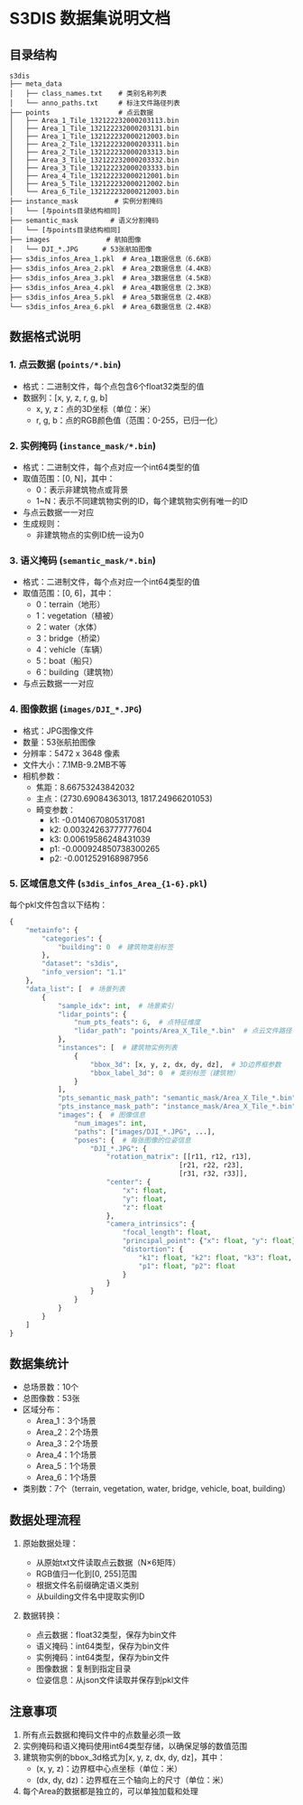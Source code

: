 # S3DIS 数据集说明文档

## 目录结构
```
s3dis
├── meta_data
│   ├── class_names.txt    # 类别名称列表
│   └── anno_paths.txt     # 标注文件路径列表
├── points                 # 点云数据
│   ├── Area_1_Tile_132122232000203113.bin
│   ├── Area_1_Tile_132122232000203131.bin
│   ├── Area_1_Tile_132122232000212003.bin
│   ├── Area_2_Tile_132122232000203311.bin
│   ├── Area_2_Tile_132122232000203313.bin
│   ├── Area_3_Tile_132122232000203332.bin
│   ├── Area_3_Tile_132122232000203333.bin
│   ├── Area_4_Tile_132122232000212001.bin
│   ├── Area_5_Tile_132122232000212002.bin
│   └── Area_6_Tile_132122232000212003.bin
├── instance_mask         # 实例分割掩码
│   └── [与points目录结构相同]
├── semantic_mask        # 语义分割掩码
│   └── [与points目录结构相同]
├── images              # 航拍图像
│   └── DJI_*.JPG      # 53张航拍图像
├── s3dis_infos_Area_1.pkl  # Area_1数据信息（6.6KB）
├── s3dis_infos_Area_2.pkl  # Area_2数据信息（4.4KB）
├── s3dis_infos_Area_3.pkl  # Area_3数据信息（4.5KB）
├── s3dis_infos_Area_4.pkl  # Area_4数据信息（2.3KB）
├── s3dis_infos_Area_5.pkl  # Area_5数据信息（2.4KB）
└── s3dis_infos_Area_6.pkl  # Area_6数据信息（2.4KB）
```

## 数据格式说明

### 1. 点云数据 (`points/*.bin`)
- 格式：二进制文件，每个点包含6个float32类型的值
- 数据列：[x, y, z, r, g, b]
  - x, y, z：点的3D坐标（单位：米）
  - r, g, b：点的RGB颜色值（范围：0-255，已归一化）

### 2. 实例掩码 (`instance_mask/*.bin`)
- 格式：二进制文件，每个点对应一个int64类型的值
- 取值范围：[0, N]，其中：
  - 0：表示非建筑物点或背景
  - 1~N：表示不同建筑物实例的ID，每个建筑物实例有唯一的ID
- 与点云数据一一对应
- 生成规则：
  - 非建筑物点的实例ID统一设为0

### 3. 语义掩码 (`semantic_mask/*.bin`)
- 格式：二进制文件，每个点对应一个int64类型的值
- 取值范围：[0, 6]，其中：
  - 0：terrain（地形）
  - 1：vegetation（植被）
  - 2：water（水体）
  - 3：bridge（桥梁）
  - 4：vehicle（车辆）
  - 5：boat（船只）
  - 6：building（建筑物）
- 与点云数据一一对应

### 4. 图像数据 (`images/DJI_*.JPG`)
- 格式：JPG图像文件
- 数量：53张航拍图像
- 分辨率：5472 x 3648 像素
- 文件大小：7.1MB-9.2MB不等
- 相机参数：
  - 焦距：8.66753243842032
  - 主点：(2730.69084363013, 1817.24966201053)
  - 畸变参数：
    - k1: -0.0140670805317081
    - k2: 0.00324263777777604
    - k3: 0.00619586248431039
    - p1: -0.000924850738300265
    - p2: -0.0012529168987956

### 5. 区域信息文件 (`s3dis_infos_Area_{1-6}.pkl`)
每个pkl文件包含以下结构：
```python
{
    "metainfo": {
        "categories": {
            "building": 0  # 建筑物类别标签
        },
        "dataset": "s3dis",
        "info_version": "1.1"
    },
    "data_list": [  # 场景列表
        {
            "sample_idx": int,  # 场景索引
            "lidar_points": {
                "num_pts_feats": 6,  # 点特征维度
                "lidar_path": "points/Area_X_Tile_*.bin"  # 点云文件路径
            },
            "instances": [  # 建筑物实例列表
                {
                    "bbox_3d": [x, y, z, dx, dy, dz],  # 3D边界框参数
                    "bbox_label_3d": 0  # 类别标签（建筑物）
                }
            ],
            "pts_semantic_mask_path": "semantic_mask/Area_X_Tile_*.bin",
            "pts_instance_mask_path": "instance_mask/Area_X_Tile_*.bin",
            "images": {  # 图像信息
                "num_images": int,
                "paths": ["images/DJI_*.JPG", ...],
                "poses": {  # 每张图像的位姿信息
                    "DJI_*.JPG": {
                        "rotation_matrix": [[r11, r12, r13], 
                                          [r21, r22, r23], 
                                          [r31, r32, r33]],
                        "center": {
                            "x": float,
                            "y": float,
                            "z": float
                        },
                        "camera_intrinsics": {
                            "focal_length": float,
                            "principal_point": {"x": float, "y": float},
                            "distortion": {
                                "k1": float, "k2": float, "k3": float,
                                "p1": float, "p2": float
                            }
                        }
                    }
                }
            }
        }
    ]
}
```

## 数据集统计
- 总场景数：10个
- 总图像数：53张
- 区域分布：
  - Area_1：3个场景
  - Area_2：2个场景
  - Area_3：2个场景
  - Area_4：1个场景
  - Area_5：1个场景
  - Area_6：1个场景
- 类别数：7个（terrain, vegetation, water, bridge, vehicle, boat, building）

## 数据处理流程
1. 原始数据处理：
   - 从原始txt文件读取点云数据（N×6矩阵）
   - RGB值归一化到[0, 255]范围
   - 根据文件名前缀确定语义类别
   - 从building文件名中提取实例ID

2. 数据转换：
   - 点云数据：float32类型，保存为bin文件
   - 语义掩码：int64类型，保存为bin文件
   - 实例掩码：int64类型，保存为bin文件
   - 图像数据：复制到指定目录
   - 位姿信息：从json文件读取并保存到pkl文件

## 注意事项
1. 所有点云数据和掩码文件中的点数量必须一致
2. 实例掩码和语义掩码使用int64类型存储，以确保足够的数值范围
3. 建筑物实例的bbox_3d格式为[x, y, z, dx, dy, dz]，其中：
   - (x, y, z)：边界框中心点坐标（单位：米）
   - (dx, dy, dz)：边界框在三个轴向上的尺寸（单位：米）
4. 每个Area的数据都是独立的，可以单独加载和处理
